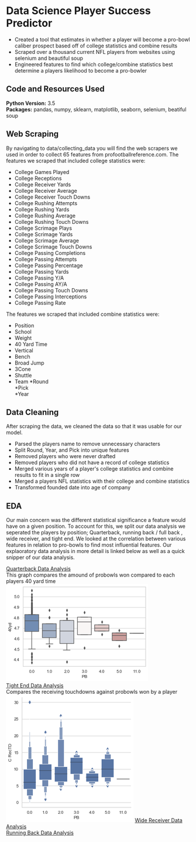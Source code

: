 # Data Science Player Success Predictor
* Created a tool that estimates in whether a player will become a pro-bowl caliber prospect based off of college statistics and combine results
* Scraped over a thousand current NFL players from websites using selenium and beautiful soup
* Engineered features to find which college/combine statistics best determine a players likelihood to become a pro-bowler

## Code and Resources Used
**Python Version:** 3.5  
**Packages:** pandas, numpy, sklearn, matplotlib, seaborn, selenium, beatiful soup
## Web Scraping
By navigating to data/collecting_data you will find the web scrapers we used in order to collect 65 features from profootballreference.com. The features we scraped that included college statistics were:
* College Games Played	
* College Receptions	
* College Receiver Yards	
* College Receiver Average	
* College Receiver Touch Downs	
* College Rushing Attempts	
* College Rushing Yards	
* College Rushing Average	
* College Rushing Touch Downs	
* College Scrimage Plays	
* College Scrimage Yards	
* College Scrimage Average	
* College Scrimage Touch Downs		
* College Passing Completions	
* College Passing Attempts	
* College Passing Percentage	
* College Passing Yards	
* College Passing Y/A	
* College Passing AY/A	
* College Passing Touch Downs	
* College Passing Interceptions	
* College Passing Rate

The features we scraped that included combine statistics were:
* Position
* School	
* Weight	
* 40 Yard Time 
* Vertical	
* Bench	
* Broad Jump	
* 3Cone	
* Shuttle	
* Team
*Round	
*Pick	
*Year

## Data Cleaning
After scraping the data, we cleaned the data so that it was usable for our model.

*	Parsed the players name to remove unnecessary characters
*	Split Round, Year, and Pick into unique features 
*	Removed players who were never drafted
* Removed players who did not have a record of college statistics	 
*	Merged various years of a player's college statistics and combine results to fit in a single row
*	Merged a players NFL statistics with their college and combine statistics 
*	Transformed founded date into age of company 

## EDA
Our main concern was the different statistical significance a feature would have on a given position. To account for this, we split our data analysis we seperated the players by position; Quarterback, running back / full back , wide receiver, and tight end. We looked at the correlation between various features in relation to pro-bowls to find most influential features. Our explaoratory data analysis in more detail is linked below as well as a quick snipper of our data analysis.

[Quarterback Data Analysis](https://github.com/DataScience-Proj-MH/NFL_Success/blob/master/Quarterback%20analysis.ipynb) <br>
This graph compares the amound of probowls won compared to each players 40 yard time 
![40 Yard chart](images/40yd.png) <br>
[Tight End Data Analysis](https://github.com/DataScience-Proj-MH/NFL_Success/blob/master/TE_analysis.ipynb) <br>
Compares the receiving touchdowns against probowls won by a player
![recTD](images/grapph.png)
[Wide Receiver Data Analysis](google.com) <br>
[Running Back Data Analysis](google.com) <br>
